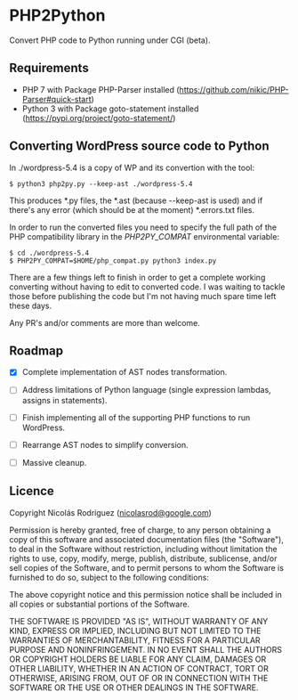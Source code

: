 PHP2Python
==========

Convert PHP code to Python running under CGI (beta).

Requirements
------------

- PHP 7 with Package PHP-Parser installed (https://github.com/nikic/PHP-Parser#quick-start)
- Python 3 with Package goto-statement installed (https://pypi.org/project/goto-statement/)


Converting WordPress source code to Python
------------------------------------------

In ./wordpress-5.4 is a copy of WP and its convertion with the tool:

```
$ python3 php2py.py --keep-ast ./wordpress-5.4
```

This produces *.py files, the *.ast (because --keep-ast is used) and if there's any error (which should be at the moment) *.errors.txt files.

In order to run the converted files you need to specify the full path of the PHP compatibility library in the *PHP2PY_COMPAT* environmental variable:

````
$ cd ./wordpress-5.4
$ PHP2PY_COMPAT=$HOME/php_compat.py python3 index.py
````

There are a few things left to finish in order to get a complete working converting without having to edit to converted code. I was waiting to tackle those before publishing the code but I'm not having much spare time left these days.

Any PR's and/or comments are more than welcome.

Roadmap
-------

- [x] Complete implementation of AST nodes transformation.
- [ ] Address limitations of Python language (single expression lambdas, assigns in statements).
- [ ] Finish implementing all of the supporting PHP functions to run WordPress.
- [ ] Rearrange AST nodes to simplify conversion.
- [ ] Massive cleanup.


Licence
-------

Copyright Nicolás Rodriguez (nicolasrod@google.com)

Permission is hereby granted, free of charge, to any person obtaining a copy of this software and associated documentation files (the "Software"), to deal in the Software without restriction, including without limitation the rights to use, copy, modify, merge, publish, distribute, sublicense, and/or sell copies of the Software, and to permit persons to whom the Software is furnished to do so, subject to the following conditions:

The above copyright notice and this permission notice shall be included in all copies or substantial portions of the Software.

THE SOFTWARE IS PROVIDED "AS IS", WITHOUT WARRANTY OF ANY KIND, EXPRESS OR IMPLIED, INCLUDING BUT NOT LIMITED TO THE WARRANTIES OF MERCHANTABILITY, FITNESS FOR A PARTICULAR PURPOSE AND NONINFRINGEMENT. IN NO EVENT SHALL THE AUTHORS OR COPYRIGHT HOLDERS BE LIABLE FOR ANY CLAIM, DAMAGES OR OTHER LIABILITY, WHETHER IN AN ACTION OF CONTRACT, TORT OR OTHERWISE, ARISING FROM, OUT OF OR IN CONNECTION WITH THE SOFTWARE OR THE USE OR OTHER DEALINGS IN THE SOFTWARE.


